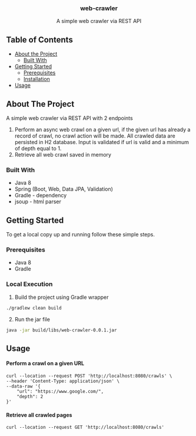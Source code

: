 <p align="center">
  <h3 align="center">web-crawler</h3>
  <p align="center">
    A simple web crawler via REST API
  </p>
</p>

<!-- TABLE OF CONTENTS -->
## Table of Contents

* [About the Project](#about-the-project)
  * [Built With](#built-with)
* [Getting Started](#getting-started)
  * [Prerequisites](#prerequisites)
  * [Installation](#installation)
* [Usage](#usage)

<!-- ABOUT THE PROJECT -->
## About The Project
A simple web crawler via REST API with 2 endpoints
1. Perform an async web crawl on a given url, if the given url has already a record of crawl, no crawl action will be made.
All crawled data are persisted in H2 database. Input is validated if url is valid and a minimum of depth equal to 1.
2. Retrieve all web crawl saved in memory

### Built With

* Java 8
* Spring (Boot, Web, Data JPA, Validation)
* Gradle - dependency
* jsoup - html parser

<!-- GETTING STARTED -->
## Getting Started

To get a local copy up and running follow these simple steps.

### Prerequisites

* Java 8
* Gradle

### Local Execution

1. Build the project using Gradle wrapper
```sh
./gradlew clean build
```
2. Run the jar file
```sh
java -jar build/libs/web-crawler-0.0.1.jar
```

## Usage

#### Perform a crawl on a given URL
```
curl --location --request POST 'http://localhost:8080/crawls' \
--header 'Content-Type: application/json' \
--data-raw '{
	"url": "https://www.google.com/",
	"depth": 2
}'
```

#### Retrieve all crawled pages
```
curl --location --request GET 'http://localhost:8080/crawls'
```